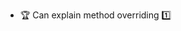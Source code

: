 * <span id="outcome-inheritance-overriding-one">:trophy: Can explain method overriding :one:</span>
